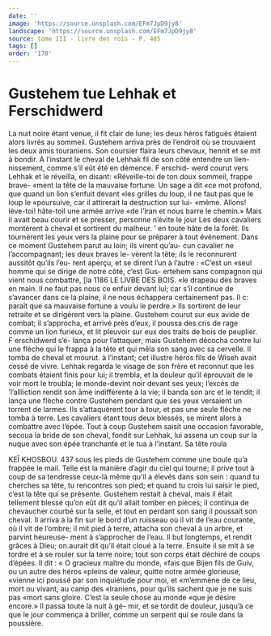 ```yaml
---
date: ''
image: 'https://source.unsplash.com/EFm7JpD9jy8'
landscape: 'https://source.unsplash.com/EFm7JpD9jy8'
source: tome III - livre des rois - P. 485
tags: []
order: '170'
---
```


# Gustehem tue Lehhak et Ferschidwerd

La nuit noire étant venue, il fit clair de lune; les
deux héros fatigués étaient alors livrés au sommeil.
Gustehem arriva près de l’endroit où se trouvaient
les deux amis touraniens. Son coursier flaira leurs
chevaux, hennit et se mit à bondir. A l’instant le
cheval de Lehhak fil de son côté entendre un lien- nissement, comme s’il eût été en démence. F erschid-
werd courut vers Lehhak et le réveilla, en disant: «Réveille-toi de ton doux sommeil, frappe brave- «ment la tête de la mauvaise fortune. Un sage a dit «ce mot profond, que quand un lion s’enfuit devant «les grilles du loup, il ne faut pas que le loup le «poursuive, car il attirerait la destruction sur lui- «même. Allons! lève-toi! hâte-toil une armée arrive
«de l’lran et nous barre le chemin.» Mais il avait beau courir et se presser, personne n’évite le jour
Les deux cavaliers montèrent à cheval et sortirent du malheur. ’
en toute hâte de la forêt. Ils tournèrent les yeux vers la plaine pour se préparer à tout événement. Dans
ce moment Gustehem parut au loin; ils virent qu’au- cun cavalier ne l’accompagnant; les deux braves le- vèrent la tête; ils le reconnurent aussitôt qu’ils l’eu-
rent aperçu, et se dirent l’un à l’autre : «C’est un
«seul homme qui se dirige de notre côté, c’est Gus- ertehem sans compagnon qui vient nous combattre,
[la
1186 LE LlVBE DES BOIS.
«le drapeau des braves en main. Il ne faut pas nous ce enfuir devant lui; car s’il continue de s’avancer dans
ce la plaine, il ne nous échappera certainement pas. Il c: paraît que sa mauvaise fortune a voulu le perdre.»
Ils sortirent de leur retraite et se dirigèrent vers la plaine. Gustehem courut sur eux avide de combat; il s’approcha, et arrivé près d’eux, il poussa des cris
de rage comme un lion furieux, et lit pleuvoir sur eux des traits de bois de peuplier. F erschidwerd s’é-
lança pour l’attaquer; mais Gustehem décocha contre
lui une flèche qui le frappa à la tête et qui mêla
son sang avec sa cervelle. Il tomba de cheval et mourut. à l’instant; cet illustre héros fils de Wiseh
avait cessé de vivre.
Lehhak regarda le visage de son frère et reconnut que les combats étaient finis pour lui; il trembla, et la douleur qu’il éprouvait de le voir mort le troubla;
le monde-devint noir devant ses yeux; l’excès de
’l’allliction rendit son âme indifférente à la vie; il
banda son arc et le tendit; il lança une flèche contre Gustehem pendant que ses yeux versaient un torrent de larmes. Ils s’attaquèrent tour à tour, et pas une
seule flèche ne tomba à terre. Les cavaliers étant
tous deux blessés, se mirent alors à combattre avec l’épée. Tout à coup Gustehem saisit une occasion favorable, secoua la bride de son cheval, fondit sur
Lehhak, lui assena un coup sur la nuque avec son épée tranchante et le tua à l’instant. Sa tête roula

KEÏ KHOSBOU. 437 sous les pieds de Gustehem comme une boule qu’a
frappée le mail. Telle est la manière d’agir du ciel
qui tourne; il prive tout à coup de sa tendresse ceux-là même qu’il a élevés dans son sein : quand tu
cherches sa tête, tu rencontres son pied; et quand tu crois lui saisir le pied, c’est la tête qui se présente.
Gustehem restait à cheval, mais il était tellement blessé qu’on eût dit qu’il allait tomber en pièces; il
continua de chevaucher courbé sur la selle, et tout en perdant son sang il poussait son cheval. Il arriva à la fin sur le bord d’un ruisseau où il vit de l’eau
courante, où il vit de l’ombre; il mit pied à terre, attacha son cheval à un arbre, et parvint heureuse- ment à s’approcher de l’eau. Il but longtemps, et
rendit grâces à Dieu; on.aurait dit qu’il était cloué
à la terre. Ensuite il se mit à se tordre et à se rouler
sur la terre noire; tout son corps était déchiré de
coups d’épées. Il dit : « O gracieux maître du monde,
«fais que Bijen fils de Guiv, ou un autre des héros «pleins de valeur, quitte notre armée glorieuse, «vienne ici poussé par son inquiétude pour moi, et «m’emmène de ce lieu, mort ou vivant, au camp des
«Iraniens, pour qu’ils sachent que je ne suis pas «mort sans gloire. C’est la seule chose au monde «que je désire encore.» Il passa toute la nuit à gé-
mir, et se tordit de douleur, jusqu’à ce que le jour commença à briller, comme un serpent qui se roule
dans la poussière.
